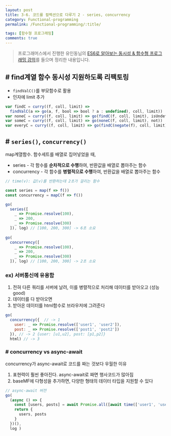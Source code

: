 ```yaml
---
layout: post
title: 3-6. 코드를 컬렉션으로 다루기 2 - series, concurrency
category: Functional-programming
permalink: /Functional-programming/:title/

tags: [함수형 프로그래밍]
comments: true
---
```


>프로그래머스에서 진행한 유인동님의 [ES6로 알아보는 동시성 & 함수형 프로그래밍 강의](https://programmers.co.kr/learn/courses/3409)를 들으며 정리한 내용입니다.

## # find계열 함수 동시성 지원하도록 리팩토링

* `findValC()`를 부모함수로 활용
* 인자에 limit 추가

```js
var findC = curry((f, coll, limit) => 
  findValC(a => go(a, f, bool => bool ? a : undefined), coll, limit))
var noneC = curry((f, coll, limit) => go(findC(f, coll, limit), isUndefined))
var someC = curry((f, coll, limit) => go(noneC(f, coll, limit), not))
var everyC = curry((f, coll, limit) => go(findC(negate(f), coll, limit), isUndefined))
```

## # `series()`, `concurrency()`

map계열함수. 함수세트를 배열로 집어넣었을 때, 

* series - 각 함수를 **순차적으로 수행**하여, 반환값을 배열로 뽑아주는 함수
* concurrency - 각 함수를 **병렬적으로 수행**하여, 반환값을 배열로 뽑아주는 함수

```js
// time(v): 값(v)를 반환하는데 2초가 걸리는 함수

const series = map(f => f())
const concurrency = mapC(f => f())

go(
  series([
    _ => Promise.resolve(100),
    _ => 200,
    _ => Promise.resolve(300)
  ]), log) // [100, 200, 300] -> 6초 소요
  
go(
  concurrency([
    _ => Promise.resolve(100),
    _ => 200,
    _ => Promise.resolve(300)
  ]), log) // [100, 200, 300] -> 2초 소요
```

### ex) 서버통신에 유용함
1. 전혀 다른 쿼리를 서버에 날려, 이를 병렬적으로 처리해 데이터를 받아오고 (성능 good)
2. 데이터를 다 받아오면
3. 받아온 데이터를 html함수로 브라우저에 그려준다

```js
go(
  concurrency({  // -> 1
    user: _ => Promise.resolve(['user1', 'user2']),
    post: _ => Promise.resolve(['post1', 'post2'])
  }), // -> 2 {user: [u1,u2], post: [p1,p2]}
  html) // -> 3
```

### # concurrency vs async-await
concurrency가 async-await로 코드를 짜는 것보다 우월한 이유
1. 표현력이 훨씬 좋아진다. async-await로 짜면 행사코드가 많아짐
2. baseMF에 다형성을 추가하면, 다양한 형태의 데이터 타입을 지원할 수 있다

```js
// async-await 버전
go(
  (async () => {
    const [users, posts] = await Promise.all([await time(['user1', 'user2']), await time(['post1', 'post2'])])
    return {
      users, posts
    }
  })(),
  log )
```
